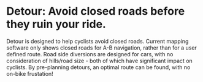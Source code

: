 # Detour: Avoid closed roads before they ruin your ride.
Detour is designed to help cyclists avoid closed roads. Current mapping software only shows closed roads for A-B navigation, rather than for a user defined route. Road side diversions are designed for cars, with no consideration of hills/road size - both of which have significant impact on cyclists. By pre-planning detours, an optimal route can be found, with no on-bike frustation!